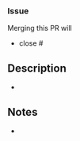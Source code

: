 ### Issue

<!-- Merging this PR will close #issue_num -->

Merging this PR will

- close #

## Description

<!-- Description to help understand the features and functions added or changed in the PR. -->

-

## Notes

<!-- Points to be reviewed carefully. -->
<!--Helpful images & guides for review. -->

-
